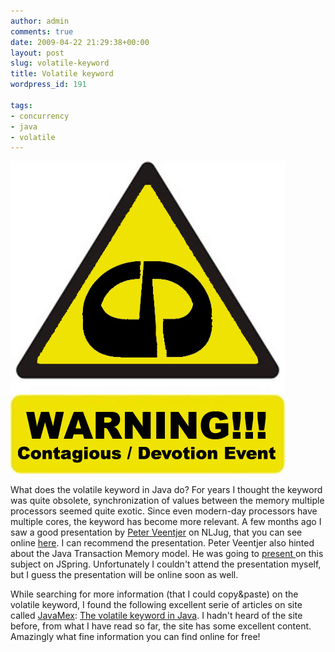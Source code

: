 ```yaml
---
author: admin
comments: true
date: 2009-04-22 21:29:38+00:00
layout: post
slug: volatile-keyword
title: Volatile keyword
wordpress_id: 191

tags:
- concurrency
- java
- volatile
---
```


![warningsign](/wp-content/uploads/2009/04/warningsign.jpg)

What does the volatile keyword in Java do? For years I thought the keyword was quite obsolete, synchronization of values between the memory multiple processors seemed quite exotic. Since even modern-day processors have multiple cores, the keyword has become more relevant. A few months ago I saw a good presentation by [Peter Veentjer](http://pveentjer.wordpress.com) on NLJug, that you can see online [here](http://www.xebia.com/sites/default/files/J-Spring%202009%20-%20Peter%20Veentjer.pdf). I can recommend the presentation.
Peter Veentjer also hinted about the Java Transaction Memory model. He was going to [present ](http://pveentjer.wordpress.com/2009/03/08/going-to-speak-on-nljug-j-spring-2009/)on this subject on JSpring. Unfortunately I couldn't attend the presentation myself, but I guess the presentation will be online soon as well.

While searching for more information (that I could copy&paste) on the volatile keyword, I found the following excellent serie of articles on site called [JavaMex](http://www.javamex.com/): [The volatile keyword in Java](http://www.javamex.com/tutorials/synchronization_volatile.shtml). I hadn't heard of the site before, from what I have read so far, the site has some excellent content. Amazingly what fine information you can find online for free!
